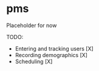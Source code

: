 # pms
Placeholder for now

TODO:
* Entering and tracking users [X]
* Recording demographics [X]
* Scheduling [X]

